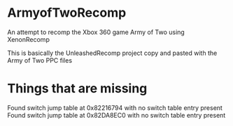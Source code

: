 # ArmyofTwoRecomp
 An attempt to recomp the Xbox 360 game Army of Two using XenonRecomp

 This is basically the UnleashedRecomp project copy and pasted with the Army of Two PPC files
 
# Things that are missing
 Found switch jump table at 0x82216794 with no switch table entry present
 Found switch jump table at 0x82DA8EC0 with no switch table entry present
 
